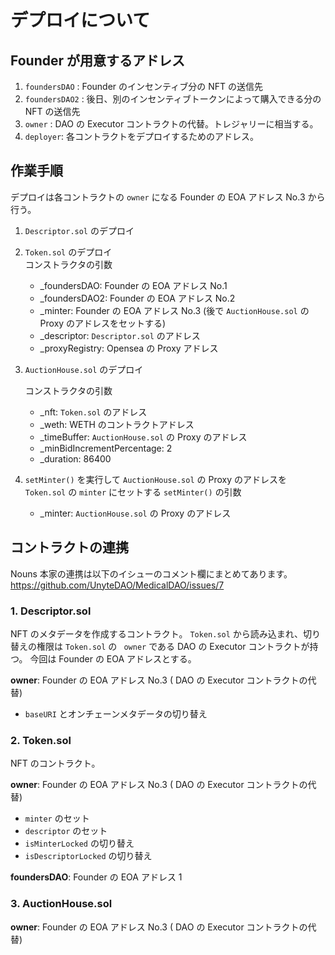 # デプロイについて

## Founder が用意するアドレス

1. `foundersDAO` : Founder のインセンティブ分の NFT の送信先
2. `foundersDAO2` : 後日、別のインセンティブトークンによって購入できる分の NFT の送信先
3. `owner` : DAO の Executor コントラクトの代替。トレジャリーに相当する。
4. `deployer`: 各コントラクトをデプロイするためのアドレス。

## 作業手順

デプロイは各コントラクトの `owner` になる Founder の EOA アドレス No.3 から行う。

1. `Descriptor.sol` のデプロイ

2. `Token.sol` のデプロイ  
   コンストラクタの引数

   - \_foundersDAO: Founder の EOA アドレス No.1
   - \_foundersDAO2: Founder の EOA アドレス No.2
   - \_minter: Founder の EOA アドレス No.3 (後で `AuctionHouse.sol` の Proxy のアドレスをセットする)
   - \_descriptor: `Descriptor.sol` のアドレス
   - \_proxyRegistry: Opensea の Proxy アドレス

3. `AuctionHouse.sol` のデプロイ

   コンストラクタの引数

   - \_nft: `Token.sol` のアドレス
   - \_weth: WETH のコントラクトアドレス
   - \_timeBuffer: `AuctionHouse.sol` の Proxy のアドレス
   - \_minBidIncrementPercentage: 2
   - \_duration: 86400

4. `setMinter()` を実行して `AuctionHouse.sol` の Proxy のアドレスを `Token.sol` の `minter` にセットする
   `setMinter()` の引数
   - \_minter: `AuctionHouse.sol` の Proxy のアドレス

## コントラクトの連携

Nouns 本家の連携は以下のイシューのコメント欄にまとめてあります。
https://github.com/UnyteDAO/MedicalDAO/issues/7

### 1. Descriptor.sol

NFT のメタデータを作成するコントラクト。
`Token.sol` から読み込まれ、切り替えの権限は `Token.sol` の ` owner` である DAO の Executor コントラクトが持つ。
今回は Founder の EOA アドレスとする。

**owner**: Founder の EOA アドレス No.3 ( DAO の Executor コントラクトの代替)

- `baseURI` とオンチェーンメタデータの切り替え

### 2. Token.sol

NFT のコントラクト。

**owner**: Founder の EOA アドレス No.3 ( DAO の Executor コントラクトの代替)

- `minter` のセット
- `descriptor` のセット
- `isMinterLocked` の切り替え
- `isDescriptorLocked` の切り替え

**foundersDAO**: Founder の EOA アドレス 1

### 3. AuctionHouse.sol

**owner**: Founder の EOA アドレス No.3 ( DAO の Executor コントラクトの代替)
